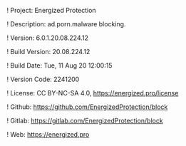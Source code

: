 ! Project: Energized Protection

! Description: ad.porn.malware blocking.

! Version: 6.0.1.20.08.224.12

! Build Version: 20.08.224.12

! Build Date: Tue, 11 Aug 20 12:00:15

! Version Code: 2241200

! License: CC BY-NC-SA 4.0, https://energized.pro/license

! Github: https://github.com/EnergizedProtection/block

! Gitlab: https://gitlab.com/EnergizedProtection/block


! Web: https://energized.pro
